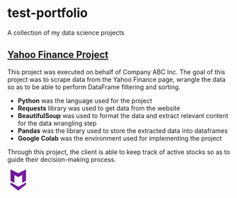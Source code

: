 # test-portfolio
A collection of my data science projects

## [Yahoo Finance Project]("https://www.google.com/")
This project was executed on behalf of Company ABC Inc. The goal of this project was to scrape data from the Yahoo Finance page,
wrangle the data so as to be able to perform DataFrame filtering and sorting.
* **Python** was the language used for the project
* **Requests** library was used to get data from the website
* **BeautifulSoup** was used to format the data and extract relevant content for the data wrangling step
* **Pandas** was the library used to store the extracted data into dataframes
* **Google Colab** was the environment used for implementing the project

Through this project, the client is able to keep track of active stocks so as to guide their decision-making process.

![alt text](https://github.com/adam-p/markdown-here/raw/master/src/common/images/icon48.png "Logo Title Text 1")
